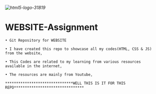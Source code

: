   *![html5-logo-31819](https://user-images.githubusercontent.com/78722016/137380398-c7bf76f7-e4e6-4fae-854c-a4f9123fcb45.png)*

# WEBSITE-Assignment
    • Git Repository for WEBSITE
    
    • I have created this repo to showcase all my codes(HTML, CSS & JS) from the website,
    
    • This Codes are related to my learning from various resources available in the internet,
    
    • The resources are mainly from Youtube,
    
    *******************************WELL THIS IS IT FOR THIS REPO********************************

